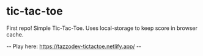 # tic-tac-toe
First repo!
Simple Tic-Tac-Toe.
Uses local-storage to keep score in browser cache.

-- Play here: https://tazzodev-tictactoe.netlify.app/ --

